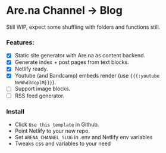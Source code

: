 # Are.na Channel -> Blog

Still WIP, expect some shuffling with folders and functions still.

### Features:
- [x] Static site generator with Are.na as content backend.
- [x] Generate index + post pages from text blocks.
- [x] Netlify ready.
- [x] Youtube (and Bandcamp) embeds render (use `{{{:youtube NeWhd3dcplM}}}`).
- [ ] Support image blocks.
- [ ] RSS feed generator.

### Install
- Click `Use this template` in Github.
- Point Netlify to your new repo.
- Set `ARENA_CHANNEL_SLUG` in .env and Netlify env variables
- Tweaks css and variables to your need
